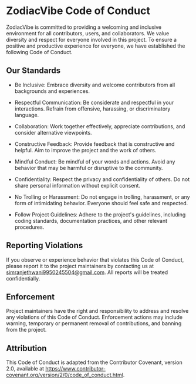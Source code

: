 # ZodiacVibe Code of Conduct
ZodiacVibe is committed to providing a welcoming and inclusive environment for all contributors, users, and collaborators. We value diversity and respect for everyone involved in this project. To ensure a positive and productive experience for everyone, we have established the following Code of Conduct.

## Our Standards
* Be Inclusive: Embrace diversity and welcome contributors from all backgrounds and experiences.

* Respectful Communication: Be considerate and respectful in your interactions. Refrain from offensive, harassing, or discriminatory language.

* Collaboration: Work together effectively, appreciate contributions, and consider alternative viewpoints.

* Constructive Feedback: Provide feedback that is constructive and helpful. Aim to improve the project and the work of others.

* Mindful Conduct: Be mindful of your words and actions. Avoid any behavior that may be harmful or disruptive to the community.

* Confidentiality: Respect the privacy and confidentiality of others. Do not share personal information without explicit consent.

* No Trolling or Harassment: Do not engage in trolling, harassment, or any form of intimidating behavior. Everyone should feel safe and respected.

* Follow Project Guidelines: Adhere to the project's guidelines, including coding standards, documentation practices, and other relevant procedures.

## Reporting Violations
If you observe or experience behavior that violates this Code of Conduct, please report it to the project maintainers by contacting us at simranjethwani9950245504@gmail.com. All reports will be treated confidentially.

## Enforcement
Project maintainers have the right and responsibility to address and resolve any violations of this Code of Conduct. Enforcement actions may include warning, temporary or permanent removal of contributions, and banning from the project.

## Attribution
This Code of Conduct is adapted from the Contributor Covenant, version 2.0, available at https://www.contributor-covenant.org/version/2/0/code_of_conduct.html.
